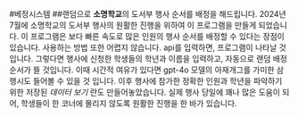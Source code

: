 #베정시스템
##랜덤으로 **소명학교**의 도서부 행사 순서를 배정을 해드립니다.
2024년 7월에 소명학교의 도서부 행사의 원활한 진행을 위하여 이 프로그램을 만들게 되었습니다. 이 프로그램은 보다 빠른 속도로 많은 인원의 행사 순서를 배정할 수 있다는 장점이 있습니다. 
사용하는 방법 또한 어렵지 않습니다. 
api를 입력하면, 프로그램이 나타날 것입니다. 그렇다면 행사에 신청한 학생들의 학년과 이름을 입력하고, 자동으로 랜덤 배정 순서가 뜰 것입니다. 이때 시간적 여유가 있다면 gpt-4o 모델의 아재개그를 가미한 삼행시도 들어볼 수 있을 것 입니다.
이후 행사에 참가한 정확한 인원과 학년을 파악하기 위한 저장된 *데이터 보기* 란도 만들어놓았습니다.
실제 행사 당일에 꽤나 많은 도움이 되어, 학생들이 한 코너에 몰리지 않도록 원활한 진행을 한 바가 있습니다. 
